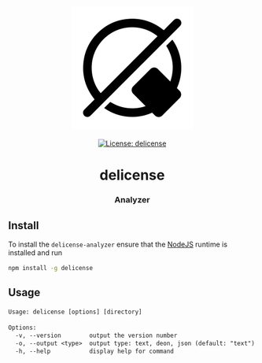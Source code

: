 <p align="center">
    <img src="https://raw.githubusercontent.com/ly3xqhl8g9/delicense/master/about/identity/delicense-logo.png" height="250px">
    <br />
    <br />
    <a target="_blank" href="https://github.com/ly3xqhl8g9/delicense/blob/master/LICENSE">
        <img src="https://img.shields.io/badge/license-delicense-blue.svg?colorB=1380C3&style=for-the-badge" alt="License: delicense">
    </a>
</p>



<h1 align="center">
    delicense
</h1>


<h3 align="center">
    Analyzer
</h3>



## Install

To install the `delicense-analyzer` ensure that the [NodeJS](https://nodejs.org) runtime is installed and run

``` bash
npm install -g delicense
```



## Usage

```
Usage: delicense [options] [directory]

Options:
  -v, --version        output the version number
  -o, --output <type>  output type: text, deon, json (default: "text")
  -h, --help           display help for command
```

